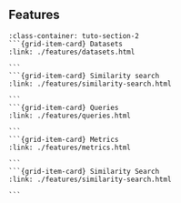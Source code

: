 ## Features
````{grid}  1 1 4 4
:class-container: tuto-section-2
```{grid-item-card} Datasets
:link: ./features/datasets.html

```
```{grid-item-card} Similarity search
:link: ./features/similarity-search.html

```
```{grid-item-card} Queries
:link: ./features/queries.html

```
```{grid-item-card} Metrics
:link: ./features/metrics.html

```
```{grid-item-card} Similarity Search
:link: ./features/similarity-search.html

```
````

